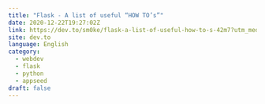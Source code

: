 ```yaml
---
title: "Flask - A list of useful “HOW TO’s”"
date: 2020-12-22T19:27:02Z
link: https://dev.to/sm0ke/flask-a-list-of-useful-how-to-s-42m7?utm_medium=RSS&utm_source=news.12bit.vn
site: dev.to
language: English
category:
  - webdev
  - flask
  - python
  - appseed
draft: false
---
```


